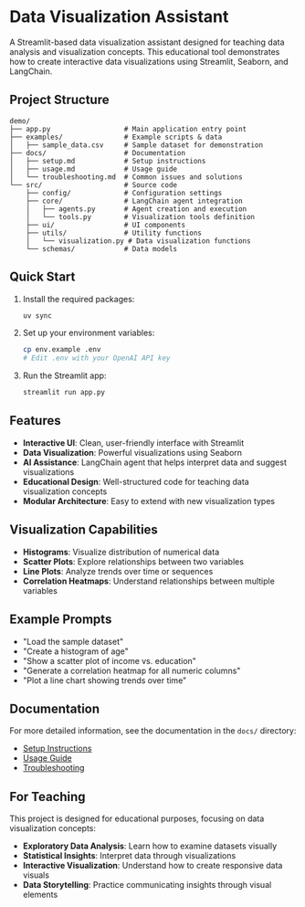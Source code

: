 # Data Visualization Assistant

A Streamlit-based data visualization assistant designed for teaching data analysis and visualization concepts. This educational tool demonstrates how to create interactive data visualizations using Streamlit, Seaborn, and LangChain.

## Project Structure

```
demo/
├── app.py                  # Main application entry point
├── examples/               # Example scripts & data
│   ├── sample_data.csv     # Sample dataset for demonstration
├── docs/                   # Documentation
│   ├── setup.md            # Setup instructions
│   ├── usage.md            # Usage guide
│   └── troubleshooting.md  # Common issues and solutions
└── src/                    # Source code
    ├── config/             # Configuration settings
    ├── core/               # LangChain agent integration
    │   ├── agents.py       # Agent creation and execution
    │   └── tools.py        # Visualization tools definition
    ├── ui/                 # UI components
    ├── utils/              # Utility functions
    │   └── visualization.py # Data visualization functions
    └── schemas/            # Data models
```

## Quick Start

1. Install the required packages:

   ```bash
   uv sync
   ```

2. Set up your environment variables:

   ```bash
   cp env.example .env
   # Edit .env with your OpenAI API key
   ```

3. Run the Streamlit app:
   ```bash
   streamlit run app.py
   ```

## Features

- **Interactive UI**: Clean, user-friendly interface with Streamlit
- **Data Visualization**: Powerful visualizations using Seaborn
- **AI Assistance**: LangChain agent that helps interpret data and suggest visualizations
- **Educational Design**: Well-structured code for teaching data visualization concepts
- **Modular Architecture**: Easy to extend with new visualization types

## Visualization Capabilities

- **Histograms**: Visualize distribution of numerical data
- **Scatter Plots**: Explore relationships between two variables
- **Line Plots**: Analyze trends over time or sequences
- **Correlation Heatmaps**: Understand relationships between multiple variables

## Example Prompts

- "Load the sample dataset"
- "Create a histogram of age"
- "Show a scatter plot of income vs. education"
- "Generate a correlation heatmap for all numeric columns"
- "Plot a line chart showing trends over time"

## Documentation

For more detailed information, see the documentation in the `docs/` directory:

- [Setup Instructions](docs/setup.md)
- [Usage Guide](docs/usage.md)
- [Troubleshooting](docs/troubleshooting.md)

## For Teaching

This project is designed for educational purposes, focusing on data visualization concepts:

- **Exploratory Data Analysis**: Learn how to examine datasets visually
- **Statistical Insights**: Interpret data through visualizations
- **Interactive Visualization**: Understand how to create responsive data visuals
- **Data Storytelling**: Practice communicating insights through visual elements
